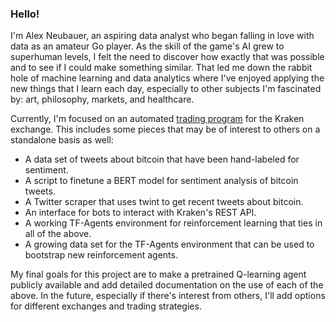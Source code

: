 ### Hello!

I'm Alex Neubauer, an aspiring data analyst who began falling in love with data as an amateur Go player. As the skill of the game's AI grew to superhuman levels, I felt the need to discover how exactly that was possible and to see if I could make something similar. That led me down the rabbit hole of machine learning and data analytics where I've enjoyed applying the new things that I learn each day, especially to other subjects I'm fascinated by: art, philosophy, markets, and healthcare. 

Currently, I'm focused on an automated [trading program](https://github.com/Neubauer-A/CoinBot) for the Kraken exchange. This includes some pieces that may be of interest to others on a standalone basis as well: 
- A data set of tweets about bitcoin that have been hand-labeled for sentiment. 
- A script to finetune a BERT model for sentiment analysis of bitcoin tweets.
- A Twitter scraper that uses twint to get recent tweets about bitcoin.
- An interface for bots to interact with Kraken's REST API.
- A working TF-Agents environment for reinforcement learning that ties in all of the above.
- A growing data set for the TF-Agents environment that can be used to bootstrap new reinforcement agents.

My final goals for this project are to make a pretrained Q-learning agent publicly available and add detailed documentation on the use of each of the above. In the future, especially if there's interest from others, I'll add options for different exchanges and trading strategies.

